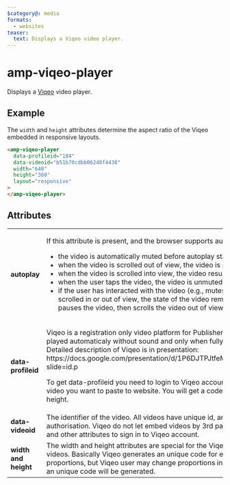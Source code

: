 ```yaml
---
$category@: media
formats:
  - websites
teaser:
  text: Displays a Viqeo video player.
---
```


<!---
Copyright 2018 The AMP HTML Authors. All Rights Reserved.

Licensed under the Apache License, Version 2.0 (the "License");
you may not use this file except in compliance with the License.
You may obtain a copy of the License at

      http://www.apache.org/licenses/LICENSE-2.0

Unless required by applicable law or agreed to in writing, software
distributed under the License is distributed on an "AS-IS" BASIS,
WITHOUT WARRANTIES OR CONDITIONS OF ANY KIND, either express or implied.
See the License for the specific language governing permissions and
limitations under the License.
-->

# amp-viqeo-player

Displays a <a href="https://viqeo.tv/">Viqeo</a> video player.

## Example

The `width` and `height` attributes determine the aspect ratio of the Viqeo embedded in responsive layouts.

```html
<amp-viqeo-player
  data-profileid="184"
  data-videoid="b51b70cdbb06248f4438"
  width="640"
  height="360"
  layout="responsive"
>
</amp-viqeo-player>
```

## Attributes

<table>
  <tr>
    <td width="40%"><strong>autoplay</strong></td>
    <td><p>If this attribute is present, and the browser supports autoplay:</p>
<ul>
  <li>the video is automatically muted before autoplay starts</li>
  <li>when the video is scrolled out of view, the video is paused</li>
  <li>when the video is scrolled into view, the video resumes playback</li>
  <li>when the user taps the video, the video is unmuted</li>
  <li>if the user has interacted with the video (e.g., mutes/unmutes, pauses/resumes, etc.), and the video is scrolled in or out of view, the state of the video remains as how the user left it. For example, if the user pauses the video, then scrolls the video out of view and returns to the video, the video is still paused.</li>
</ul></td>
  </tr>
  <tr>
    <td width="40%"><strong>data-profileid</strong></td>
    <td><p>Viqeo is a registration only video platform for Publishers to add videos as illustrations. All videos are played automaticaly without sound and only when fully visible (minimum visible area possible is 50%).
  Detailed description of Viqeo is in presentation: https://docs.google.com/presentation/d/1P6DJTPJtfeMmPozv1pPz7Wner7NCcJ_DmlPOcVclgLE/present?slide=id.p</p>
<p>To get data-profileid you need to login to Viqeo account (https://viqeo.tv) and press 'Get code' near the video you want to paste to website. You will get a code with data-profileid, data-videoid &amp; width and height.</p></td>
  </tr>
  <tr>
    <td width="40%"><strong>data-videoid</strong></td>
    <td>The identifier of the video. All videos have unique id, and can be found in Viqeo account after authorisation. Viqeo do not let embed videos by 3rd party websites so only one way to get a data-videoid and other attributes to sign in to Viqeo account.</td>
  </tr>
  <tr>
    <td width="40%"><strong>width and height</strong></td>
    <td>The width and height attributes are special for the Viqeo embed. Viqeo supports any proportions of videos. Basically Viqeo generates an unique code for each video depending on video size and proportions, but Viqeo user may change proportions in interface. Anyway after pressing 'Get code' button an unique code will be generated.</td>
  </tr>
</table>
